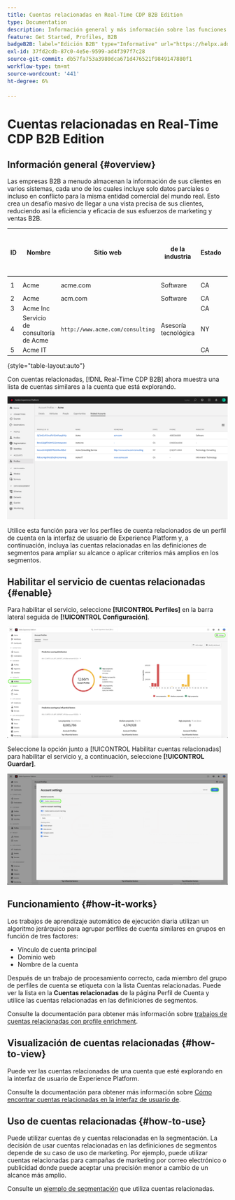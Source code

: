 ```yaml
---
title: Cuentas relacionadas en Real-Time CDP B2B Edition
type: Documentation
description: Información general y más información sobre las funciones de cuentas relacionadas en Experience Platform Real-Time CDP B2B.
feature: Get Started, Profiles, B2B
badgeB2B: label="Edición B2B" type="Informative" url="https://helpx.adobe.com/legal/product-descriptions/real-time-customer-data-platform-b2b-edition-prime-and-ultimate-packages.html newtab=true"
exl-id: 37fd2cdb-87c0-4e5e-9599-ad4f397f7c28
source-git-commit: db57fa753a3980dca671d476521f9849147880f1
workflow-type: tm+mt
source-wordcount: '441'
ht-degree: 6%

---
```


# Cuentas relacionadas en Real-Time CDP B2B Edition

## Información general {#overview}

Las empresas B2B a menudo almacenan la información de sus clientes en varios sistemas, cada uno de los cuales incluye solo datos parciales o incluso en conflicto para la misma entidad comercial del mundo real. Esto crea un desafío masivo de llegar a una vista precisa de sus clientes, reduciendo así la eficiencia y eficacia de sus esfuerzos de marketing y ventas B2B.

| ID | Nombre | Sitio web | de la industria | Estado | Phone | Tiene una oportunidad abierta con un importe > `$1 million` |
|---|---|---|---|---|---|---|
| 1 | Acme | acme.com | Software | CA | (408)536-6000 |   |
| 2 | Acme | acm.com | Software | CA | 4085366000 | x |
| 3 | Acme Inc |   |   | CA | (408)5366000 |   |
| 4 | Servicio de consultoría de Acme | `http://www.acme.com/consulting` | Asesoría tecnológica | NY | (212)471-0904 | x |
| 5 | Acme IT |   |   | CA |   |   |

{style="table-layout:auto"}

Con cuentas relacionadas, [!DNL Real-Time CDP B2B] ahora muestra una lista de cuentas similares a la cuenta que está explorando.

![Pantalla que muestra las cuentas relacionadas en la IU de Experience Platform.](/help/rtcdp/b2b-ai-ml-services/assets/related-accounts-in-ui.png)

Utilice esta función para ver los perfiles de cuenta relacionados de un perfil de cuenta en la interfaz de usuario de Experience Platform y, a continuación, incluya las cuentas relacionadas en las definiciones de segmentos para ampliar su alcance o aplicar criterios más amplios en los segmentos.

## Habilitar el servicio de cuentas relacionadas {#enable}

Para habilitar el servicio, seleccione **[!UICONTROL Perfiles]** en la barra lateral seguida de **[!UICONTROL Configuración]**.

![IU del Experience Platform que resalta perfiles y configuraciones.](../assets/../b2b-ai-ml-services/assets/related-account-settings.png)

Seleccione la opción junto a [!UICONTROL Habilitar cuentas relacionadas] para habilitar el servicio y, a continuación, seleccione **[!UICONTROL Guardar]**.

![Pantalla de configuración de la cuenta que resalta la opción y guarda.](../assets/../b2b-ai-ml-services/assets/related-account-toggle.png)

## Funcionamiento {#how-it-works}

Los trabajos de aprendizaje automático de ejecución diaria utilizan un algoritmo jerárquico para agrupar perfiles de cuenta similares en grupos en función de tres factores:

* Vínculo de cuenta principal
* Dominio web
* Nombre de la cuenta

Después de un trabajo de procesamiento correcto, cada miembro del grupo de perfiles de cuenta se etiqueta con la lista Cuentas relacionadas. Puede ver la lista en la **Cuentas relacionadas** de la página Perfil de Cuenta y utilice las cuentas relacionadas en las definiciones de segmentos.

Consulte la documentación para obtener más información sobre [trabajos de cuentas relacionadas con profile enrichment](/help/dataflows/ui/b2b/monitor-profile-enrichment.md).

## Visualización de cuentas relacionadas {#how-to-view}

Puede ver las cuentas relacionadas de una cuenta que esté explorando en la interfaz de usuario de Experience Platform.

Consulte la documentación para obtener más información sobre [Cómo encontrar cuentas relacionadas en la interfaz de usuario de](/help/rtcdp/accounts/account-profile-ui-guide.md#related-accounts-tab).

## Uso de cuentas relacionadas {#how-to-use}

Puede utilizar cuentas de y cuentas relacionadas en la segmentación. La decisión de usar cuentas relacionadas en las definiciones de segmentos depende de su caso de uso de marketing. Por ejemplo, puede utilizar cuentas relacionadas para campañas de marketing por correo electrónico o publicidad donde puede aceptar una precisión menor a cambio de un alcance más amplio.

Consulte un [ejemplo de segmentación](/help/rtcdp/segmentation/b2b.md#related-accounts) que utiliza cuentas relacionadas.
